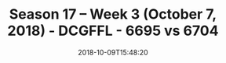 ---
title: Season 17 – Week 3 (October 7, 2018) - DCGFFL - 6695 vs 6704
teams_score:
- team: 6695
  score:
- team: 6704
  score: 18
mvp: J. Anderson (N. Green); A. Barvin (Red)
game-ball: D. Shaver (N. Green); D. Pilate (Red)
season: 17
week: 3
date: '2018-10-09T15:48:20'
pageid: season-17-week-3-october-7-2018-6695-vs-6704
---